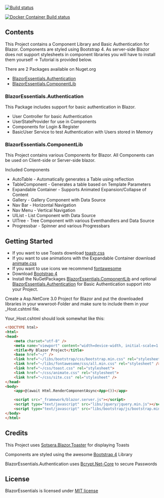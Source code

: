 [![Build status](https://michaelmew.visualstudio.com/BlazorEssentials/_apis/build/status/Build%20and%20push%20to%20NuGet)](https://michaelmew.visualstudio.com/BlazorEssentials/_build/latest?definitionId=7)

[![Docker Container Build status](https://michaelmew.visualstudio.com/BlazorEssentials/_apis/build/status/BlazorEssentials-Docker%20container-CI)](https://michaelmew.visualstudio.com/BlazorEssentials/_build/latest?definitionId=8)

## Contents
This Project contains a Component Library and Basic Authentication for Blazor. Components are styled using Bootstrap 4. As server-side Blazor does not support stylesheets in component libraries you will have to install them yourself -> Tutorial is provided below.

There are 2 Packages available on Nuget.org

- [BlazorEssentials.Authentication](https://www.nuget.org/packages/BlazorEssentials.Authentication/)
- [BlazorEssentials.ComponentLib](https://www.nuget.org/packages/BlazorEssentials.ComponentLib/)

### BlazorEssentials.Authentication
This Package includes support for basic authentication in Blazor.
- User Controller for basic Authentication
- UserStateProvider for use in Components
- Components for Login & Register
- BasicUser Service to test Authentication with Users stored in Memory

### BlazorEssentials.ComponentLib
This Project contains various Components for Blazor. All Components can be used on Client-side or Server-side blazor.

Included Components
- AutoTable - Automatically generates a Table using reflection
- TableComponent - Generates a table based on Template Parameters
- Expandable Container - Supports Animated Expansion/Collapse of Content
- Gallery - Gallery Component with Data Source
- Nav Bar - Horizontal Navigation
- Nav Menu - Vertical Navigation
- UIList - List Component with Data Source
- UITree - Tree Component with various Eventhandlers and Data Source
- Progressbar - Spinner and various Progressbars
  

## Getting Started
- If you want to use Toasts download [toastr.css](https://github.com/CodeSeven/toastr/tree/master/build)
- If you want to use animations with the Expandable Container download [animate.css](https://daneden.github.io/animate.css/)
- If you want to use icons we recommend [fontawesome](https://fontawesome.com/start)
- Download [Bootstrap 4](https://getbootstrap.com/docs/4.0/getting-started/introduction/)
- Install the NuGetPackages [BlazorEssentials.ComponentLib](https://www.nuget.org/packages/BlazorEssentials.ComponentLib/) and optional [BlazorEssentials.Authentication](https://www.nuget.org/packages/BlazorEssentials.Authentication/) for Basic Authentication support into your Project.

Create a Asp.NetCore 3.0 Project for Blazor and put the downloaded libraries in your wwwroot-Folder and make sure to include them in your _Host.cshtml file.

Your_Host.cshtml should look somewhat like this:
```html
<!DOCTYPE html>
<html>
<head>
    <meta charset="utf-8" />
    <meta name="viewport" content="width=device-width, initial-scale=1.0" />
    <title>My Blazor Project</title>
    <base href="~/" />
    <link href="~/libs/bootstrap/css/bootstrap.min.css" rel="stylesheet" />
    <link href="~/libs/fontawesome/css/all.min.css" rel="stylesheet" />
    <link href="~/css/toast.css" rel="stylesheet">
    <link href="~/css/animate.css" rel="stylesheet">
    <link href="~/css/site.css" rel="stylesheet" />
</head>
<body>
    <app>@(await Html.RenderComponentAsync<App>())</app>

    <script src="_framework/blazor.server.js"></script>
    <script type="text/javascript" src="libs/jquery/jquery.min.js"></script>
    <script type="text/javascript" src="libs/bootstrap/js/bootstrap.min.js"></script>
</body>
</html>

```



## Credits

This Project uses [Sotsera.Blazor.Toaster](https://github.com/sotsera/sotsera.blazor.toaster/blob/master/README.md) for displaying Toasts

Components are styled using the awesome [Bootstrap 4](https://getbootstrap.com/docs/4.0/getting-started/introduction/) Library

BlazorEssentials.Authentication uses [Bcrypt.Net-Core](https://github.com/neoKushan/BCrypt.Net-Core) to secure Passwords

## License

BlazorEssentials is licensed under [MIT license](http://www.opensource.org/licenses/mit-license.php)